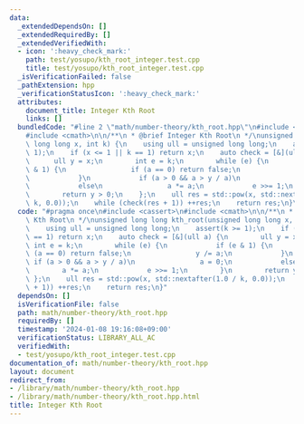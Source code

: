 ```yaml
---
data:
  _extendedDependsOn: []
  _extendedRequiredBy: []
  _extendedVerifiedWith:
  - icon: ':heavy_check_mark:'
    path: test/yosupo/kth_root_integer.test.cpp
    title: test/yosupo/kth_root_integer.test.cpp
  _isVerificationFailed: false
  _pathExtension: hpp
  _verificationStatusIcon: ':heavy_check_mark:'
  attributes:
    document_title: Integer Kth Root
    links: []
  bundledCode: "#line 2 \"math/number-theory/kth_root.hpp\"\n#include <cassert>\n\
    #include <cmath>\n\n/**\n * @brief Integer Kth Root\n */\nunsigned long long kth_root(unsigned\
    \ long long x, int k) {\n    using ull = unsigned long long;\n    assert(k >=\
    \ 1);\n    if (x <= 1 || k == 1) return x;\n    auto check = [&](ull a) {\n  \
    \      ull y = x;\n        int e = k;\n        while (e) {\n            if (e\
    \ & 1) {\n                if (a == 0) return false;\n                y /= a;\n\
    \            }\n            if (a > 0 && a > y / a)\n                a = 0;\n\
    \            else\n                a *= a;\n            e >>= 1;\n        }\n\
    \        return y > 0;\n    };\n    ull res = std::pow(x, std::nextafter(1.0 /\
    \ k, 0.0));\n    while (check(res + 1)) ++res;\n    return res;\n}\n"
  code: "#pragma once\n#include <cassert>\n#include <cmath>\n\n/**\n * @brief Integer\
    \ Kth Root\n */\nunsigned long long kth_root(unsigned long long x, int k) {\n\
    \    using ull = unsigned long long;\n    assert(k >= 1);\n    if (x <= 1 || k\
    \ == 1) return x;\n    auto check = [&](ull a) {\n        ull y = x;\n       \
    \ int e = k;\n        while (e) {\n            if (e & 1) {\n                if\
    \ (a == 0) return false;\n                y /= a;\n            }\n           \
    \ if (a > 0 && a > y / a)\n                a = 0;\n            else\n        \
    \        a *= a;\n            e >>= 1;\n        }\n        return y > 0;\n   \
    \ };\n    ull res = std::pow(x, std::nextafter(1.0 / k, 0.0));\n    while (check(res\
    \ + 1)) ++res;\n    return res;\n}"
  dependsOn: []
  isVerificationFile: false
  path: math/number-theory/kth_root.hpp
  requiredBy: []
  timestamp: '2024-01-08 19:16:08+09:00'
  verificationStatus: LIBRARY_ALL_AC
  verifiedWith:
  - test/yosupo/kth_root_integer.test.cpp
documentation_of: math/number-theory/kth_root.hpp
layout: document
redirect_from:
- /library/math/number-theory/kth_root.hpp
- /library/math/number-theory/kth_root.hpp.html
title: Integer Kth Root
---
```

